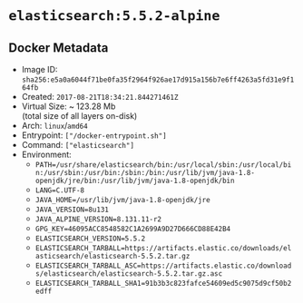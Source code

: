 # `elasticsearch:5.5.2-alpine`

## Docker Metadata

- Image ID: `sha256:e5a0a6044f71be0fa35f2964f926ae17d915a156b7e6ff4263a5fd31e9f164fb`
- Created: `2017-08-21T18:34:21.844271461Z`
- Virtual Size: ~ 123.28 Mb  
  (total size of all layers on-disk)
- Arch: `linux`/`amd64`
- Entrypoint: `["/docker-entrypoint.sh"]`
- Command: `["elasticsearch"]`
- Environment:
  - `PATH=/usr/share/elasticsearch/bin:/usr/local/sbin:/usr/local/bin:/usr/sbin:/usr/bin:/sbin:/bin:/usr/lib/jvm/java-1.8-openjdk/jre/bin:/usr/lib/jvm/java-1.8-openjdk/bin`
  - `LANG=C.UTF-8`
  - `JAVA_HOME=/usr/lib/jvm/java-1.8-openjdk/jre`
  - `JAVA_VERSION=8u131`
  - `JAVA_ALPINE_VERSION=8.131.11-r2`
  - `GPG_KEY=46095ACC8548582C1A2699A9D27D666CD88E42B4`
  - `ELASTICSEARCH_VERSION=5.5.2`
  - `ELASTICSEARCH_TARBALL=https://artifacts.elastic.co/downloads/elasticsearch/elasticsearch-5.5.2.tar.gz`
  - `ELASTICSEARCH_TARBALL_ASC=https://artifacts.elastic.co/downloads/elasticsearch/elasticsearch-5.5.2.tar.gz.asc`
  - `ELASTICSEARCH_TARBALL_SHA1=91b3b3c823fafce54609ed5c9075d9cf50b2edff`
